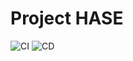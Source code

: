 # Project HASE

![CI](https://github.com/robotnik-dev/project-hase/actions/workflows/ci.yaml/badge.svg)
![CD](https://github.com/robotnik-dev/project-hase/actions/workflows/cd.yaml/badge.svg)
